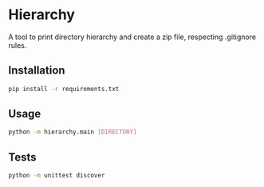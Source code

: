 
# Hierarchy

A tool to print directory hierarchy and create a zip file, respecting .gitignore rules.

## Installation

```sh
pip install -r requirements.txt
```

## Usage

```sh
python -m hierarchy.main [DIRECTORY]
```

## Tests

```sh
python -m unittest discover
```
